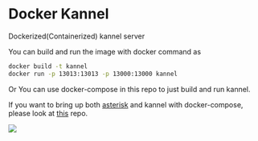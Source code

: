# Docker Kannel
Dockerized(Containerized) kannel server

You can build and run the image with docker command as
```bash
docker build -t kannel
docker run -p 13013:13013 -p 13000:13000 kannel
```

Or
You can use docker-compose in this repo to just build and run kannel.

If you want to bring up both [asterisk](https://github.com/antenehrepos/docker-asterisk) and kannel with docker-compose, please look at [this](https://github.com/antenehrepos/docker-telephony) repo.


[![](https://images.microbadger.com/badges/image/antenehrepos/docker-kannel.svg)](https://microbadger.com/images/antenehrepos/docker-kannel "Get your own image badge on microbadger.com")
